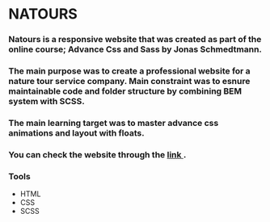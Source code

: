 <h1> NATOURS </H1>
<h3>Natours is a responsive website that was created as part of the online course; Advance Css and Sass by Jonas Schmedtmann.</h3>
<h3>The main purpose was to create a professional website for a nature tour service company. Main constraint was to esnure maintainable code and folder structure by combining BEM system with SCSS.</h3>
<h3>The main learning target was to master advance css animations and layout with floats.</h3>
<h3>You can check the website through the <a href="https://natours-hakan-asmaoglu.netlify.app/"> link </a>.
<br>
 <h3>Tools</h3>
  <ul>
    <li>HTML</li>
    <li>CSS</li>
    <li>SCSS</li>
  </ul>
  
